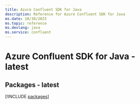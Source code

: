 ```yaml
---
title: Azure Confluent SDK for Java
description: Reference for Azure Confluent SDK for Java
ms.date: 10/30/2025
ms.topic: reference
ms.devlang: java
ms.service: confluent
---
```

# Azure Confluent SDK for Java - latest
## Packages - latest
[!INCLUDE [packages](confluent-index.md)]